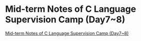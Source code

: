 # Mid-term Notes of C Language Supervision Camp (Day7~8)
[Mid-term Notes of C Language Supervision Camp (Day7~8)](https://aiwithcloud.com/2022/09/16/mid_term_notes_of_c_language_supervision_camp_day78/)